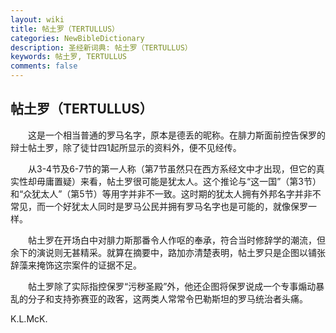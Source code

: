 ```yaml
---
layout: wiki
title: 帖土罗（TERTULLUS）
categories: NewBibleDictionary
description: 圣经新词典: 帖土罗（TERTULLUS）
keywords: 帖土罗, TERTULLUS
comments: false
---
```


## 帖土罗（TERTULLUS）

　　这是一个相当普通的罗马名字，原本是德丢的昵称。在腓力斯面前控告保罗的辩士帖土罗，除了徒廿四1起所显示的资料外，便不见经传。

　　从3-4节及6-7节的第一人称（第7节虽然只在西方系经文中才出现，但它的真实性却毋庸置疑）来看，帖土罗很可能是犹太人。这个推论与“这一国”（第3节）和“众犹太人”（第5节）等用字并非不一致。这时期的犹太人拥有外邦名字并非不常见，而一个好犹太人同时是罗马公民并拥有罗马名字也是可能的，就像保罗一样。

　　帖土罗在开场白中对腓力斯那番令人作呕的奉承，符合当时修辞学的潮流，但余下的演说则无甚精采。就算在摘要中，路加亦清楚表明，帖土罗只是企图以铺张辞藻来掩饰这宗案件的证据不足。

　　帖土罗除了实际指控保罗“污秽圣殿”外，他还企图将保罗说成一个专事煽动暴乱的分子和支持弥赛亚的政客，这两类人常常令巴勒斯坦的罗马统治者头痛。

K.L.McK.








